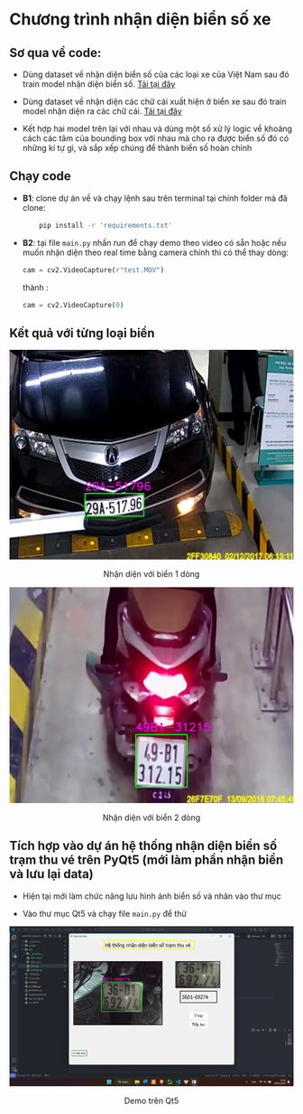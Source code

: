 # Chương trình nhận diện biển số xe

## Sơ qua về code:
- Dùng dataset về nhận diện biển số của các loại xe của Việt Nam sau đó train model nhận diện biển số. [Tải tại đây](https://drive.google.com/drive/folders/1Ofqqey7Yqcas_uQSeUc2E8aB1ZTe_S6K?usp=drive_link)

- Dùng dataset về nhận diện các chữ cái xuất hiện ở biển xe sau đó train model nhận diện ra các chữ cái. [Tải tại đây](https://drive.google.com/drive/folders/1fOh2m80gi0309jYNByFMj2AL0098_w0Q?usp=drive_link)

- Kết hợp hai model trên lại với nhau và dùng một số xử lý logic về khoảng cách các tâm của bounding box với nhau mà cho ra được biển số đó có những kí tự gì, và sắp xếp chúng để thành biển số hoàn chỉnh

## Chạy code
- **B1**: clone dự án về và chạy lệnh sau trên terminal tại chính folder mà đã clone:
    ```bash
        pip install -r 'requirements.txt'
    ```
- **B2**: tại file `main.py` nhấn run để chạy demo theo video có sẵn hoặc nếu muốn nhận diện theo real time bằng camera chính thì có thể thay dòng:
    ```python
    cam = cv2.VideoCapture(r"test.MOV")
    ```
    thành :
    ```python
    cam = cv2.VideoCapture(0)
    ```
## Kết quả với từng loại biển
![anh](https://raw.githubusercontent.com/vietanhlee/license-plate-recognition/refs/heads/main/display%20github/1%20line.png)

<p align = 'center'>Nhận diện với biển 1 dòng</p>

![anh](https://raw.githubusercontent.com/vietanhlee/license-plate-recognition/refs/heads/main/display%20github/2%20line.png)

<p align = 'center'>Nhận diện với biển 2 dòng</p>

## Tích hợp vào dự án hệ thống nhận diện biển số trạm thu vé trên PyQt5 (mới làm phần nhận biển và lưu lại data)

- Hiện tại mới làm chức năng lưu hình ảnh biển số và nhãn vào thư mục

- Vào thư mục Qt5 và chạy file `main.py` để thử

![anh](https://raw.githubusercontent.com/vietanhlee/license-plate-recognition/refs/heads/main/display%20github/qt5.png)

<p align = 'center'>Demo trên Qt5 </p>